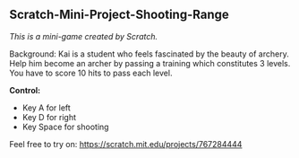 ## Scratch-Mini-Project-Shooting-Range
*This is a mini-game created by Scratch.*

Background: Kai is a student who feels fascinated by the beauty of archery. Help him become an archer by passing a training which constitutes 3 levels. You have to score 10 hits to pass each level.

**Control:**
* Key A for left
* Key D for right
* Key Space for shooting

Feel free to try on: https://scratch.mit.edu/projects/767284444

